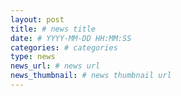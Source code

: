 ```yaml
---
layout: post
title: # news title
date: # YYYY-MM-DD HH:MM:SS
categories: # categories
type: news
news_url: # news url
news_thumbnail: # news thumbnail url
---
```

